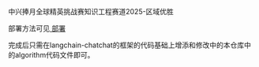 中兴捧月全球精英挑战赛知识工程赛道2025-区域优胜

部署方法可见[ 部署](https://www.bilibili.com/video/BV1fa4y1B7De)

完成后只需在langchain-chatchat的框架的代码基础上增添和修改中的本仓库中的algorithm代码文件即可。
